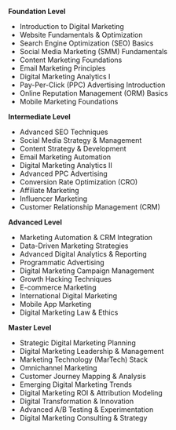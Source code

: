 **Foundation Level**

*   Introduction to Digital Marketing
*   Website Fundamentals & Optimization
*   Search Engine Optimization (SEO) Basics
*   Social Media Marketing (SMM) Fundamentals
*   Content Marketing Foundations
*   Email Marketing Principles
*   Digital Marketing Analytics I
*   Pay-Per-Click (PPC) Advertising Introduction
*   Online Reputation Management (ORM) Basics
*   Mobile Marketing Foundations

**Intermediate Level**

*   Advanced SEO Techniques
*   Social Media Strategy & Management
*   Content Strategy & Development
*   Email Marketing Automation
*   Digital Marketing Analytics II
*   Advanced PPC Advertising
*   Conversion Rate Optimization (CRO)
*   Affiliate Marketing
*   Influencer Marketing
*   Customer Relationship Management (CRM)

**Advanced Level**

*   Marketing Automation & CRM Integration
*   Data-Driven Marketing Strategies
*   Advanced Digital Analytics & Reporting
*   Programmatic Advertising
*   Digital Marketing Campaign Management
*   Growth Hacking Techniques
*   E-commerce Marketing
*   International Digital Marketing
*   Mobile App Marketing
*   Digital Marketing Law & Ethics

**Master Level**

*   Strategic Digital Marketing Planning
*   Digital Marketing Leadership & Management
*   Marketing Technology (MarTech) Stack
*   Omnichannel Marketing
*   Customer Journey Mapping & Analysis
*   Emerging Digital Marketing Trends
*   Digital Marketing ROI & Attribution Modeling
*   Digital Transformation & Innovation
*   Advanced A/B Testing & Experimentation
*   Digital Marketing Consulting & Strategy

